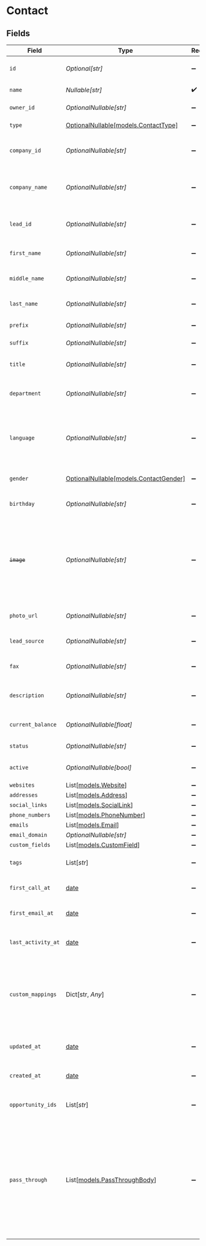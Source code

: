 # Contact


## Fields

| Field                                                                                                                                                   | Type                                                                                                                                                    | Required                                                                                                                                                | Description                                                                                                                                             | Example                                                                                                                                                 |
| ------------------------------------------------------------------------------------------------------------------------------------------------------- | ------------------------------------------------------------------------------------------------------------------------------------------------------- | ------------------------------------------------------------------------------------------------------------------------------------------------------- | ------------------------------------------------------------------------------------------------------------------------------------------------------- | ------------------------------------------------------------------------------------------------------------------------------------------------------- |
| `id`                                                                                                                                                    | *Optional[str]*                                                                                                                                         | :heavy_minus_sign:                                                                                                                                      | Unique identifier for the contact.                                                                                                                      | 12345                                                                                                                                                   |
| `name`                                                                                                                                                  | *Nullable[str]*                                                                                                                                         | :heavy_check_mark:                                                                                                                                      | Full name of the contact.                                                                                                                               | Elon Musk                                                                                                                                               |
| `owner_id`                                                                                                                                              | *OptionalNullable[str]*                                                                                                                                 | :heavy_minus_sign:                                                                                                                                      | The owner of the contact.                                                                                                                               | 54321                                                                                                                                                   |
| `type`                                                                                                                                                  | [OptionalNullable[models.ContactType]](../models/contacttype.md)                                                                                        | :heavy_minus_sign:                                                                                                                                      | The type of the contact.                                                                                                                                | personal                                                                                                                                                |
| `company_id`                                                                                                                                            | *OptionalNullable[str]*                                                                                                                                 | :heavy_minus_sign:                                                                                                                                      | The company the contact is associated with.                                                                                                             | 23456                                                                                                                                                   |
| `company_name`                                                                                                                                          | *OptionalNullable[str]*                                                                                                                                 | :heavy_minus_sign:                                                                                                                                      | The name of the company the contact is associated with.                                                                                                 | 23456                                                                                                                                                   |
| `lead_id`                                                                                                                                               | *OptionalNullable[str]*                                                                                                                                 | :heavy_minus_sign:                                                                                                                                      | The lead the contact is associated with.                                                                                                                | 34567                                                                                                                                                   |
| `first_name`                                                                                                                                            | *OptionalNullable[str]*                                                                                                                                 | :heavy_minus_sign:                                                                                                                                      | The first name of the contact.                                                                                                                          | Elon                                                                                                                                                    |
| `middle_name`                                                                                                                                           | *OptionalNullable[str]*                                                                                                                                 | :heavy_minus_sign:                                                                                                                                      | The middle name of the contact.                                                                                                                         | D.                                                                                                                                                      |
| `last_name`                                                                                                                                             | *OptionalNullable[str]*                                                                                                                                 | :heavy_minus_sign:                                                                                                                                      | The last name of the contact.                                                                                                                           | Musk                                                                                                                                                    |
| `prefix`                                                                                                                                                | *OptionalNullable[str]*                                                                                                                                 | :heavy_minus_sign:                                                                                                                                      | The prefix of the contact.                                                                                                                              | Mr.                                                                                                                                                     |
| `suffix`                                                                                                                                                | *OptionalNullable[str]*                                                                                                                                 | :heavy_minus_sign:                                                                                                                                      | The suffix of the contact.                                                                                                                              | PhD                                                                                                                                                     |
| `title`                                                                                                                                                 | *OptionalNullable[str]*                                                                                                                                 | :heavy_minus_sign:                                                                                                                                      | The job title of the contact.                                                                                                                           | CEO                                                                                                                                                     |
| `department`                                                                                                                                            | *OptionalNullable[str]*                                                                                                                                 | :heavy_minus_sign:                                                                                                                                      | The department of the contact.                                                                                                                          | Engineering                                                                                                                                             |
| `language`                                                                                                                                              | *OptionalNullable[str]*                                                                                                                                 | :heavy_minus_sign:                                                                                                                                      | language code according to ISO 639-1. For the United States - EN                                                                                        | EN                                                                                                                                                      |
| `gender`                                                                                                                                                | [OptionalNullable[models.ContactGender]](../models/contactgender.md)                                                                                    | :heavy_minus_sign:                                                                                                                                      | The gender of the contact.                                                                                                                              | female                                                                                                                                                  |
| `birthday`                                                                                                                                              | *OptionalNullable[str]*                                                                                                                                 | :heavy_minus_sign:                                                                                                                                      | The birthday of the contact.                                                                                                                            | 2000-08-12                                                                                                                                              |
| ~~`image`~~                                                                                                                                             | *OptionalNullable[str]*                                                                                                                                 | :heavy_minus_sign:                                                                                                                                      | : warning: ** DEPRECATED **: This will be removed in a future release, please migrate away from it as soon as possible.                                 | https://unavatar.io/elon-musk                                                                                                                           |
| `photo_url`                                                                                                                                             | *OptionalNullable[str]*                                                                                                                                 | :heavy_minus_sign:                                                                                                                                      | The URL of the photo of a person.                                                                                                                       | https://unavatar.io/elon-musk                                                                                                                           |
| `lead_source`                                                                                                                                           | *OptionalNullable[str]*                                                                                                                                 | :heavy_minus_sign:                                                                                                                                      | The lead source of the contact.                                                                                                                         | Cold Call                                                                                                                                               |
| `fax`                                                                                                                                                   | *OptionalNullable[str]*                                                                                                                                 | :heavy_minus_sign:                                                                                                                                      | The fax number of the contact.                                                                                                                          | +12129876543                                                                                                                                            |
| `description`                                                                                                                                           | *OptionalNullable[str]*                                                                                                                                 | :heavy_minus_sign:                                                                                                                                      | The description of the contact.                                                                                                                         | Internal champion                                                                                                                                       |
| `current_balance`                                                                                                                                       | *OptionalNullable[float]*                                                                                                                               | :heavy_minus_sign:                                                                                                                                      | The current balance of the contact.                                                                                                                     | 10.5                                                                                                                                                    |
| `status`                                                                                                                                                | *OptionalNullable[str]*                                                                                                                                 | :heavy_minus_sign:                                                                                                                                      | The status of the contact.                                                                                                                              | open                                                                                                                                                    |
| `active`                                                                                                                                                | *OptionalNullable[bool]*                                                                                                                                | :heavy_minus_sign:                                                                                                                                      | The active status of the contact.                                                                                                                       | true                                                                                                                                                    |
| `websites`                                                                                                                                              | List[[models.Website](../models/website.md)]                                                                                                            | :heavy_minus_sign:                                                                                                                                      | N/A                                                                                                                                                     |                                                                                                                                                         |
| `addresses`                                                                                                                                             | List[[models.Address](../models/address.md)]                                                                                                            | :heavy_minus_sign:                                                                                                                                      | N/A                                                                                                                                                     |                                                                                                                                                         |
| `social_links`                                                                                                                                          | List[[models.SocialLink](../models/sociallink.md)]                                                                                                      | :heavy_minus_sign:                                                                                                                                      | N/A                                                                                                                                                     |                                                                                                                                                         |
| `phone_numbers`                                                                                                                                         | List[[models.PhoneNumber](../models/phonenumber.md)]                                                                                                    | :heavy_minus_sign:                                                                                                                                      | N/A                                                                                                                                                     |                                                                                                                                                         |
| `emails`                                                                                                                                                | List[[models.Email](../models/email.md)]                                                                                                                | :heavy_minus_sign:                                                                                                                                      | N/A                                                                                                                                                     |                                                                                                                                                         |
| `email_domain`                                                                                                                                          | *OptionalNullable[str]*                                                                                                                                 | :heavy_minus_sign:                                                                                                                                      | N/A                                                                                                                                                     | gmail.com                                                                                                                                               |
| `custom_fields`                                                                                                                                         | List[[models.CustomField](../models/customfield.md)]                                                                                                    | :heavy_minus_sign:                                                                                                                                      | N/A                                                                                                                                                     |                                                                                                                                                         |
| `tags`                                                                                                                                                  | List[*str*]                                                                                                                                             | :heavy_minus_sign:                                                                                                                                      | N/A                                                                                                                                                     | [<br/>"New"<br/>]                                                                                                                                       |
| `first_call_at`                                                                                                                                         | [date](https://docs.python.org/3/library/datetime.html#date-objects)                                                                                    | :heavy_minus_sign:                                                                                                                                      | The first call date of the contact.                                                                                                                     | 2020-09-30T07:43:32.000Z                                                                                                                                |
| `first_email_at`                                                                                                                                        | [date](https://docs.python.org/3/library/datetime.html#date-objects)                                                                                    | :heavy_minus_sign:                                                                                                                                      | The first email date of the contact.                                                                                                                    | 2020-09-30T07:43:32.000Z                                                                                                                                |
| `last_activity_at`                                                                                                                                      | [date](https://docs.python.org/3/library/datetime.html#date-objects)                                                                                    | :heavy_minus_sign:                                                                                                                                      | The last activity date of the contact.                                                                                                                  | 2020-09-30T07:43:32.000Z                                                                                                                                |
| `custom_mappings`                                                                                                                                       | Dict[str, *Any*]                                                                                                                                        | :heavy_minus_sign:                                                                                                                                      | When custom mappings are configured on the resource, the result is included here.                                                                       |                                                                                                                                                         |
| `updated_at`                                                                                                                                            | [date](https://docs.python.org/3/library/datetime.html#date-objects)                                                                                    | :heavy_minus_sign:                                                                                                                                      | The last update date of the contact.                                                                                                                    | 2017-08-12T20:43:21.291Z                                                                                                                                |
| `created_at`                                                                                                                                            | [date](https://docs.python.org/3/library/datetime.html#date-objects)                                                                                    | :heavy_minus_sign:                                                                                                                                      | The creation date of the contact.                                                                                                                       | 2017-08-12T20:43:21.291Z                                                                                                                                |
| `opportunity_ids`                                                                                                                                       | List[*str*]                                                                                                                                             | :heavy_minus_sign:                                                                                                                                      | The opportunity ids of the contact.                                                                                                                     |                                                                                                                                                         |
| `pass_through`                                                                                                                                          | List[[models.PassThroughBody](../models/passthroughbody.md)]                                                                                            | :heavy_minus_sign:                                                                                                                                      | The pass_through property allows passing service-specific, custom data or structured modifications in request body when creating or updating resources. |                                                                                                                                                         |